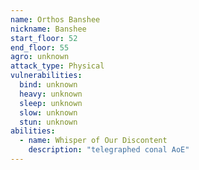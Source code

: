 ```yaml
---
name: Orthos Banshee
nickname: Banshee
start_floor: 52
end_floor: 55
agro: unknown
attack_type: Physical
vulnerabilities:
  bind: unknown
  heavy: unknown
  sleep: unknown
  slow: unknown
  stun: unknown
abilities:
  - name: Whisper of Our Discontent
    description: "telegraphed conal AoE"
---
```

